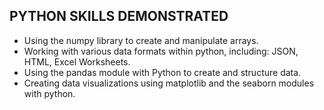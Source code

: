 ## PYTHON SKILLS DEMONSTRATED
- Using the numpy library to create and manipulate arrays.
- Working with various data formats within python, including: JSON, HTML, Excel Worksheets.
- Using the pandas module with Python to create and structure data.
- Creating data visualizations using matplotlib and the seaborn modules with python.

